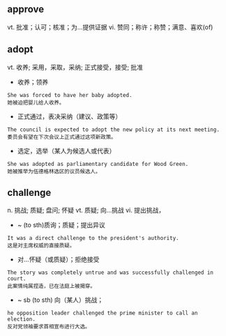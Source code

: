 ## approve
vt. 批准；认可；核准；为…提供证据
vi. 赞同；称许；称赞；满意、喜欢(of)

## adopt
vt. 收养; 采用，采取，采纳; 正式接受，接受; 批准
- 收养；领养
```
She was forced to have her baby adopted.
她被迫把婴儿给人收养。
```
- 正式通过，表决采纳（建议、政策等）
```
The council is expected to adopt the new policy at its next meeting.
委员会有望在下次会议上正式通过这项新政策。
```
- 选定，选举（某人为候选人或代表）
```
She was adopted as parliamentary candidate for Wood Green.
她被推举为伍德格林选区的议员候选人。
```

## challenge
n. 挑战; 质疑; 盘问; 怀疑 
vt. 质疑; 向…挑战 vi. 提出挑战，
- ~ (to sth)质询；质疑；提出异议
```
It was a direct challenge to the president's authority.
这是对主席权威的直接质疑。
```
- 对…怀疑（或质疑）；拒绝接受
```
The story was completely untrue and was successfully challenged in court.
此案情纯属捏造，已在法庭上被揭穿。
```
- ~ sb (to sth)
向（某人）挑战；
```
he opposition leader challenged the prime minister to call an election.
反对党领袖要求首相宣布进行大选。
```